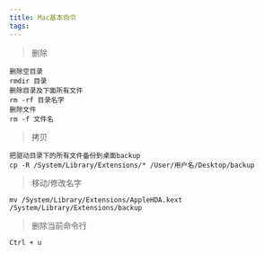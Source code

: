 ```yaml
---
title: Mac基本命令
tags:
---
```

> 删除
```
删除空目录
rmdir 目录
删除目录及下面所有文件
rm -rf 目录名字
删除文件
rm -f 文件名
```
> 拷贝
```
把驱动目录下的所有文件备份到桌面backup
cp -R /System/Library/Extensions/* /User/用户名/Desktop/backup
```
> 移动/修改名字
```
mv /System/Library/Extensions/AppleHDA.kext /System/Library/Extensions/backup
```
> 删除当前命令行
```
Ctrl + u
```